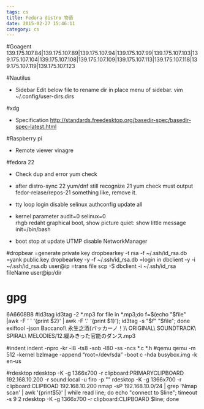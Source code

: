 ```yaml
---
tags: cs
title: Fedora distro 物语
date: 2015-02-27 15:46:11
category: cs
---
```


#Goagent
139.175.107.84|139.175.107.89|139.175.107.94|139.175.107.99|139.175.107.103|139.175.107.104|139.175.107.108|139.175.107.109|139.175.107.113|139.175.107.118|139.175.107.119|139.175.107.123

#Nautilus
* Sidebar
Edit below file to rename dir in place menu of sidebar.
vim ~/.config/user-dirs.dirs

#xdg 
* Specification
http://standards.freedesktop.org/basedir-spec/basedir-spec-latest.html

#Raspberry pi
* Remote viewer
vinagre

#fedora 22
* Check dup and error
yum check

* after distro-sync 22 yum/dnf still recognize 21
yum check must output fedor-relase/repos-21 something like, remove it.

* tty loop login
disable selinux
authconfig update all

* kernel parameter
audit=0 selinux=0  
rhgb  redaht graphical boot, show picture
quiet: show little message
init=/bin/bash

* boot stop at update UTMP
disable NetworkManager

#dropbear
=generate private key
dropbearkey -t rsa -f ~/.ssh/id_rsa.db
=yank public key
dropbearkey -y -f ~/.ssh/id_rsa.db
=login in
dbclient -y -i ~/.ssh/id_rsa.db user@ip
=trans file
scp -S dbclient -i ~/.ssh/id_rsa fileName user@ip:/dir

# gpg
6A6608B8
#id3tag
id3tag -2 *.mp3
for file in *.mp3;do f=$(echo "$file" |awk -F ' ' '{print $2}' | awk -F '.' '{print $1}'); id3tag -s "$f" "$file";  done
exiftool -json Baccano\!\ 永生之酒\(バッカーノ！\)\ ORIGINAL\ SOUNDTRACK\ SPIRAL\ MELODIES/12.緩みきった官能のダンス.mp3

#indent
indent -npro -kr -i8 -ts8 -sob -l80 -ss -ncs *.c *.h
#qemu
qemu -m 512 -kernel bzImage -append “root=/dev/sda” -boot c -hda busybox.img -k en-us

#rdesktop
rdesktop -K -g 1366x700 -r clipboard:PRIMARYCLIPBOARD 192.168.10.200 -r sound:local -u firo -p ""
rdesktop -K -g 1366x700 -r clipboard:CLIPBOAD 192.168.10.200
nmap  -sP 192.168.10.0/24  | grep 'Nmap scan' | awk '{print$5}' | while read line; do echo "connect to $line";  timeout -s 9 2 rdesktop -K -g 1366x700 -r clipboard:CLIPBOARD $line; done
